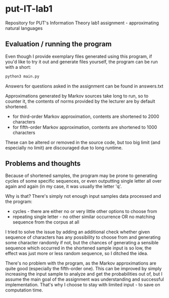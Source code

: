 # put-IT-lab1
Repository for PUT's Information Theory lab1 assignment - approximating natural languages

## Evaluation / running the program
Even though I provide exemplary files generated using this program, if you'd like to try it out and generate files yourself, the program can be run with a short:
```python
python3 main.py
```
Answers for questions asked in the assignment can be found in answers.txt

Approximations generated by Markov sources take long to run, so to counter it, the contents of norms provided by the lecturer are by default shortened.
- for third-order Markov approximation, contents are shortened to 2000 characters
- for fifth-order Markov approximation, contents are shortened to 1000 characters

These can be altered or removed in the source code, but too big limit (and especially no limit) are discouraged due to long runtime.

## Problems and thoughts
Because of shortened samples, the program may be prone to generating cycles of some specific sequences, or even outputting single letter all over again and again (in my case, it was usually the letter 'q'.

Why is that? There's simply not enough input samples data processed and the program:
- cycles - there are either no or very little other options to choose from
- repeating single letter - no other similar occurrence OR no matching sequence from the corpus at all

I tried to solve the issue by adding an additional check whether given sequence of characters has any possibility to choose from and generating some character randomly if not, but the chances of generating a sensible sequence which occurred in the shortened sample input is so low, the effect was just more or less random sequence, so I ditched the idea.

There's no problem with the program, as the Markov approximations are quite good (especially the fifth-order one). This can be improved by simply increasing the input sample to analyze and get the probabilities out of, but I assume the main goal of the assignment was understanding and successful implementation. That's why I choose to stay with limited input - to save on computation time.
